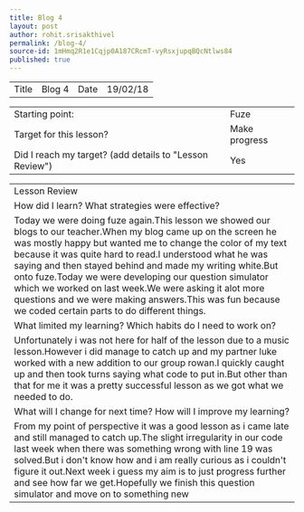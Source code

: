 ```yaml
---
title: Blog 4
layout: post
author: rohit.srisakthivel
permalink: /blog-4/
source-id: 1mHmq2R1e1Cqjp0A187CRcmT-vyRsxjupqBQcNtlws84
published: true
---
```

<table>
  <tr>
    <td>Title</td>
    <td>Blog 4</td>
    <td>Date</td>
    <td>19/02/18</td>
  </tr>
</table>


<table>
  <tr>
    <td>Starting point:</td>
    <td>Fuze</td>
  </tr>
  <tr>
    <td>Target for this lesson?</td>
    <td>Make progress</td>
  </tr>
  <tr>
    <td>Did I reach my target? 
(add details to "Lesson Review")</td>
    <td> Yes </td>
  </tr>
</table>


<table>
  <tr>
    <td>Lesson Review</td>
  </tr>
  <tr>
    <td>How did I learn? What strategies were effective? </td>
  </tr>
  <tr>
    <td>Today we were doing fuze again.This lesson we showed our blogs to our teacher.When my blog came up on the screen he was mostly happy but wanted me to change the color of my text because it was quite hard to read.I understood what he was saying and then stayed behind and made my writing white.But onto fuze.Today we were developing our question simulator which we worked on last week.We were asking it alot more questions and we were making answers.This was fun because we coded certain parts to do different things.</td>
  </tr>
  <tr>
    <td>What limited my learning? Which habits do I need to work on? </td>
  </tr>
  <tr>
    <td>Unfortunately i was not here for half of the lesson due to a music lesson.However i did manage to catch up and my partner luke worked with a new addition to our group rowan.I quickly caught up and then took turns saying what code to put in.But other than that for me it was a pretty successful lesson as we got what we needed to do.
</td>
  </tr>
  <tr>
    <td>What will I change for next time? How will I improve my learning?</td>
  </tr>
  <tr>
    <td>From my point of perspective it was a good lesson as i came late and still managed to catch up.The slight irregularity in our code last week when there was something wrong with line 19 was solved.But i don't know how and i am  really curious as i couldn't figure it out.Next week i guess my aim is to just progress further and see how far we get.Hopefully we finish this question simulator and move on to something new</td>
  </tr>
</table>


